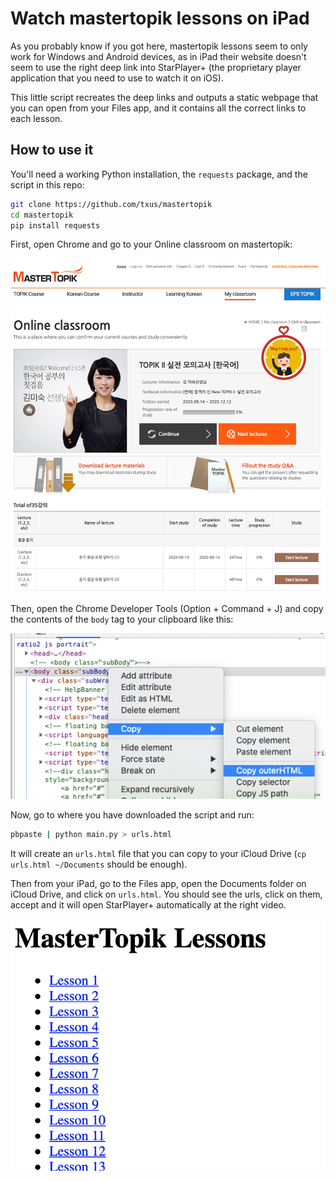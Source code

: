 # Watch mastertopik lessons on iPad

As you probably know if you got here, mastertopik lessons seem to only work for Windows and Android devices, as in iPad their website doesn't seem to use the right deep link into StarPlayer+ (the proprietary player application that you need to use to watch it on iOS).

This little script recreates the deep links and outputs a static webpage that you can open from your Files app, and it contains all the correct links to each lesson.

## How to use it

You'll need a working Python installation, the `requests` package, and the script in this repo:

```bash
git clone https://github.com/txus/mastertopik
cd mastertopik
pip install requests
```

First, open Chrome and go to your Online classroom on mastertopik:

![First Step](tutorial1.png)

Then, open the Chrome Developer Tools (Option + Command + J) and copy the contents of the `body` tag to your clipboard like this:

![Second Step](tutorial2.png)

Now, go to where you have downloaded the script and run:

```bash
pbpaste | python main.py > urls.html
```

It will create an `urls.html` file that you can copy to your iCloud Drive (`cp urls.html ~/Documents` should be enough).

Then from your iPad, go to the Files app, open the Documents folder on iCloud Drive, and click on `urls.html`. You should see the urls, click on them, accept and it will open StarPlayer+ automatically at the right video.

![Third Step](tutorial3.png)
